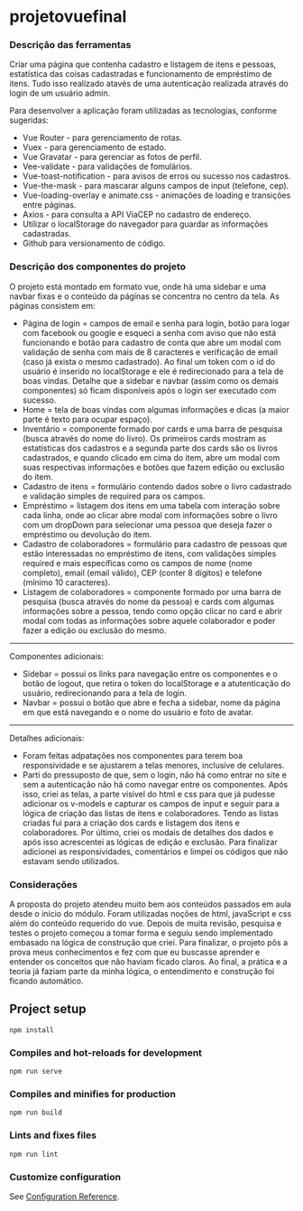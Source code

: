 # projetovuefinal

<h3>Descrição das ferramentas</h3>
<p>Criar uma página que contenha cadastro e listagem de itens e pessoas, estatística das coisas cadastradas e funcionamento de empréstimo de itens. Tudo isso realizado atavés de uma autenticação realizada através do login de um usuário admin.</p>

Para desenvolver a aplicação foram utilizadas as tecnologias, conforme sugeridas:

- Vue Router - para gerenciamento de rotas.
- Vuex - para gerenciamento de estado.
- Vue Gravatar - para gerenciar as fotos de perfil.
- Vee-validate - para validações de fomulários.
- Vue-toast-notification - para avisos de erros ou sucesso nos cadastros.
- Vue-the-mask - para mascarar alguns campos de input (telefone, cep).
- Vue-loading-overlay e animate.css - animações de loading e transições entre páginas.
- Axios - para consulta a API ViaCEP no cadastro de endereço.
- Utilizar o localStorage do navegador para guardar as informações cadastradas.
- Github para versionamento de código.

<h3>Descrição dos componentes do projeto</h3>

O projeto está montado em formato vue, onde há uma sidebar e uma navbar fixas e o conteúdo da páginas se concentra no centro da tela.
As páginas consistem em:
- Página de login = campos de email e senha para login, botão para logar com facebook ou google e esqueci a senha com aviso que não está funcionando e botão para cadastro de conta que abre um modal com validação de senha com mais de 8 caracteres e verificação de email (caso já exista o mesmo cadastrado). Ao final um token com o id do usuário é inserido no localStorage e ele é redirecionado para a tela de boas vindas. Detalhe que a sidebar e navbar (assim como os demais componentes) só ficam disponíveis após o login ser executado com sucesso.
- Home = tela de boas vindas com algumas informações e dicas (a maior parte é texto para ocupar espaço).
- Inventário = componente formado por cards e uma barra de pesquisa (busca através do nome do livro). Os primeiros cards mostram as estatísticas dos cadastros e a segunda parte dos cards são os livros cadastrados, e quando clicado em cima do item, abre um modal com suas respectivas informações e botões que fazem edição ou exclusão do item.
- Cadastro de itens = formulário contendo dados sobre o livro cadastrado e validação simples de required para os campos.
- Empréstimo = listagem dos itens em uma tabela com interação sobre cada linha, onde ao clicar abre modal com informações sobre o livro com um dropDown para selecionar uma pessoa que deseja fazer o empréstimo ou devolução do item.
- Cadastro de colaboradores = formulário para cadastro de pessoas que estão interessadas no empréstimo de itens, com validações simples required e mais específicas como os campos de nome (nome completo), email (email válido), CEP (conter 8 dígitos) e telefone (mínimo 10 caracteres).
- Listagem de colaboradores = componente formado por uma barra de pesquisa (busca através do nome da pessoa) e cards com algumas informações sobre a pessoa, tendo como opção clicar no card e abrir modal com todas as informações sobre aquele colaborador e poder fazer a edição ou exclusão do mesmo.
----
Componentes adicionais:
- Sidebar = possui os links para navegação entre os componentes e o botão de logout, que retira o token do localStorage e a atutenticação do usuário, redirecionando para a tela de login.
- Navbar = possui o botão que abre e fecha a sidebar, nome da página em que está navegando e o nome do usuário e foto de avatar.
---

Detalhes adicionais:
- Foram feitas adpatações nos componentes para terem boa responsividade e se ajustarem a telas menores, inclusive de celulares.
- Parti do pressuposto de que, sem o login, não há como entrar no site e sem a autenticação não há como navegar entre os componentes. Após isso, criei as telas, a parte visível do html e css para que já pudesse adicionar os v-models e capturar os campos de input e seguir para a lógica de criação das listas de itens e colaboradores. Tendo as listas criadas fui para a criação dos cards e listagem dos itens e colaboradores. Por último, criei os modais de detalhes dos dados e após isso acrescentei as lógicas de edição e exclusão. Para finalizar adicionei as responsividades, comentários e limpei os códigos que não estavam sendo utilizados.

<h3>Considerações</h3>

A proposta do projeto atendeu muito bem aos conteúdos passados em aula desde o início do módulo. Foram utilizadas noções de html, javaScript e css além do conteúdo requerido do vue.
Depois de muita revisão, pesquisa e testes o projeto começou a tomar forma e seguiu sendo implementado embasado na lógica de construção que criei.
Para finalizar, o projeto pôs a prova meus conhecimentos e fez com que eu buscasse aprender e entender os conceitos que não haviam ficado claros. Ao final, a prática e a teoria já faziam parte da minha lógica, o entendimento e construção foi ficando automático.


## Project setup
```
npm install
```

### Compiles and hot-reloads for development
```
npm run serve
```

### Compiles and minifies for production
```
npm run build
```

### Lints and fixes files
```
npm run lint
```

### Customize configuration
See [Configuration Reference](https://cli.vuejs.org/config/).
